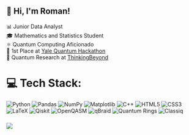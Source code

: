 ## 👋 Hi, I'm Roman!

📊 Junior Data Analyst <br/>
🎓 Mathematics and Statistics Student <br/>
⚛️ Quantum Computing Aficionado <br/>
🥇 1st Place at [Yale Quantum Hackathon](https://github.com/roman-bagdasarian/yquantum) <br/>
🔬 Quantum Research at [ThinkingBeyond](https://thinkingbeyond.education/beyondquantum/) <br/>

# 💻 Tech Stack:
![Python](https://img.shields.io/badge/python-3670A0?style=for-the-badge&logo=python&logoColor=ffdd54)
![Pandas](https://img.shields.io/badge/pandas-%23150458.svg?style=for-the-badge&logo=pandas&logoColor=white)
![NumPy](https://img.shields.io/badge/numpy-%23013243.svg?style=for-the-badge&logo=numpy&logoColor=white)
![Matplotlib](https://img.shields.io/badge/Matplotlib-%23ffffff.svg?style=for-the-badge&logo=Matplotlib&logoColor=black)
![C++](https://img.shields.io/badge/c++-%2300599C.svg?style=for-the-badge&logo=c%2B%2B&logoColor=white)
![HTML5](https://img.shields.io/badge/html5-%23E34F26.svg?style=for-the-badge&logo=html5&logoColor=white)
![CSS3](https://img.shields.io/badge/css3-%231572B6.svg?style=for-the-badge&logo=css3&logoColor=white)
![LaTeX](https://img.shields.io/badge/latex-%23008080.svg?style=for-the-badge&logo=latex&logoColor=white)
![Qiskit](https://img.shields.io/badge/Qiskit-%236929C4.svg?style=for-the-badge&logo=Qiskit&logoColor=white)
![OpenQASM](https://img.shields.io/badge/OpenQASM-000000?style=for-the-badge&logo=quantconnect&logoColor=white)
![qBraid](https://img.shields.io/badge/qBraid-%23A020F0.svg?style=for-the-badge&logo=qbraid&logoColor=white)
![Quantum Rings](https://img.shields.io/badge/Quantum%20Rings-%2300B386.svg?style=for-the-badge&logo=quantumrings&logoColor=white)
![Classiq](https://img.shields.io/badge/Classiq-%23C9FF00.svg?style=for-the-badge&logo=classiq&logoColor=black)
###
![](https://github-readme-stats.vercel.app/api/top-langs/?username=roman-bagdasarian&theme=nord&hide_border=false&include_all_commits=false&count_private=false&layout=compact)

<!--
**roman-bagdasarian/roman-bagdasarian** is a ✨ _special_ ✨ repository because its `README.md` (this file) appears on your GitHub profile.

Here are some ideas to get you started:

- 🔭 I’m currently working on ...
- 🌱 I’m currently learning ...
- 👯 I’m looking to collaborate on ...
- 🤔 I’m looking for help with ...
- 💬 Ask me about ...
- 📫 How to reach me: ...
- 😄 Pronouns: ...
- ⚡ Fun fact: ...
-->
